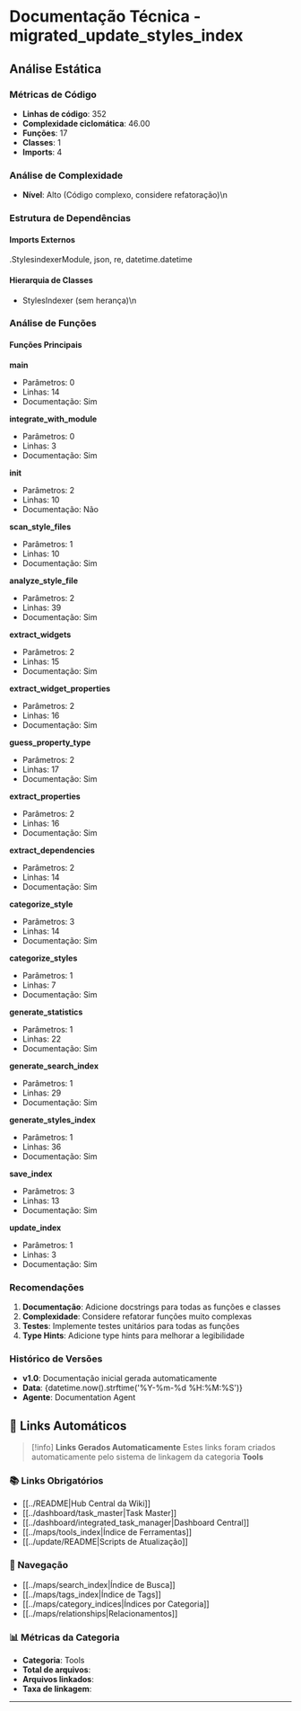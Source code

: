 # Documentação Técnica - migrated_update_styles_index

## Análise Estática

### Métricas de Código
- **Linhas de código**: 352
- **Complexidade ciclomática**: 46.00
- **Funções**: 17
- **Classes**: 1
- **Imports**: 4

### Análise de Complexidade
- **Nível**: Alto (Código complexo, considere refatoração)\n
### Estrutura de Dependências

#### Imports Externos
.StylesindexerModule, json, re, datetime.datetime

#### Hierarquia de Classes
- StylesIndexer (sem herança)\n
### Análise de Funções

#### Funções Principais
**main**
- Parâmetros: 0
- Linhas: 14
- Documentação: Sim

**integrate_with_module**
- Parâmetros: 0
- Linhas: 3
- Documentação: Sim

**__init__**
- Parâmetros: 2
- Linhas: 10
- Documentação: Não

**scan_style_files**
- Parâmetros: 1
- Linhas: 10
- Documentação: Sim

**analyze_style_file**
- Parâmetros: 2
- Linhas: 39
- Documentação: Sim

**extract_widgets**
- Parâmetros: 2
- Linhas: 15
- Documentação: Sim

**extract_widget_properties**
- Parâmetros: 2
- Linhas: 16
- Documentação: Sim

**guess_property_type**
- Parâmetros: 2
- Linhas: 17
- Documentação: Sim

**extract_properties**
- Parâmetros: 2
- Linhas: 16
- Documentação: Sim

**extract_dependencies**
- Parâmetros: 2
- Linhas: 14
- Documentação: Sim

**categorize_style**
- Parâmetros: 3
- Linhas: 14
- Documentação: Sim

**categorize_styles**
- Parâmetros: 1
- Linhas: 7
- Documentação: Sim

**generate_statistics**
- Parâmetros: 1
- Linhas: 22
- Documentação: Sim

**generate_search_index**
- Parâmetros: 1
- Linhas: 29
- Documentação: Sim

**generate_styles_index**
- Parâmetros: 1
- Linhas: 36
- Documentação: Sim

**save_index**
- Parâmetros: 3
- Linhas: 13
- Documentação: Sim

**update_index**
- Parâmetros: 1
- Linhas: 3
- Documentação: Sim

### Recomendações

1. **Documentação**: Adicione docstrings para todas as funções e classes
2. **Complexidade**: Considere refatorar funções muito complexas
3. **Testes**: Implemente testes unitários para todas as funções
4. **Type Hints**: Adicione type hints para melhorar a legibilidade

### Histórico de Versões

- **v1.0**: Documentação inicial gerada automaticamente
- **Data**: {datetime.now().strftime('%Y-%m-%d %H:%M:%S')}
- **Agente**: Documentation Agent


## 🔗 **Links Automáticos**

> [!info] **Links Gerados Automaticamente**
> Estes links foram criados automaticamente pelo sistema de linkagem da categoria **Tools**

### **📚 Links Obrigatórios**
- [[../README|Hub Central da Wiki]]
- [[../dashboard/task_master|Task Master]]
- [[../dashboard/integrated_task_manager|Dashboard Central]]
- [[../maps/tools_index|Índice de Ferramentas]]
- [[../update/README|Scripts de Atualização]]

### **🧭 Navegação**
- [[../maps/search_index|Índice de Busca]]
- [[../maps/tags_index|Índice de Tags]]
- [[../maps/category_indices|Índices por Categoria]]
- [[../maps/relationships|Relacionamentos]]

### **📊 Métricas da Categoria**
- **Categoria**: Tools
- **Total de arquivos**: <!-- Contador automático -->
- **Arquivos linkados**: <!-- Contador automático -->
- **Taxa de linkagem**: <!-- Percentual automático -->

---

